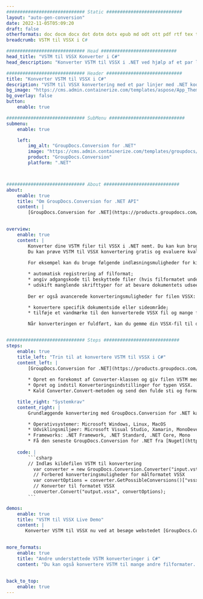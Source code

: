 ```yaml
---
############################# Static ############################
layout: "auto-gen-conversion"
date: 2022-11-05T05:09:20
draft: false
otherformats: doc docm docx dot dotm dotx epub md odt ott pdf rtf tex txt vdx vsdm vsdx vssm vssx vstm vstx vsx vtx xps
breadcrumb: VSTM til VSSX i C#

############################# Head ############################
head_title: "VSTM til VSSX Konverter i C#"
head_description: "Konverter VSTM til VSSX i .NET ved hjælp af et par linjer kode. Brug GroupDocs Document Conversion API til at konvertere over 160 filformater."

############################# Header ############################
title: "Konverter VSTM til VSSX i C#"
description: "VSTM til VSSX konvertering med et par linjer med .NET kode"
bg_image: "https://cms.admin.containerize.com/templates/aspose/App_Themes/V3/images/bg/header1.png"
bg_overlay: false
button:
    enable: true

############################# SubMenu ############################
submenu:
    enable: true

    left:
        img_alt: "GroupDocs.Conversion for .NET"
        image: "https://cms.admin.containerize.com/templates/groupdocs/images/product-logos/90x90-noborder/groupdocs-conversion-net.png"
        product: "GroupDocs.Conversion"
        platform: ".NET"



############################# About ############################
about:
    enable: true
    title: "Om GroupDocs.Conversion for .NET API"
    content: |
        [GroupDocs.Conversion for .NET](https://products.groupdocs.com/conversion/net/) kan bruges til at konvertere Microsoft Word, Excel, PowerPoint, PDF, Visio og andre formater. GroupDocs.Conversion er en selvstændig API, der er velegnet til back-end og interne systemer, hvor høj ydeevne er påkrævet. Det afhænger ikke af nogen software som Microsoft eller Open Office.
    

overview:
    enable: true
    content: |
        Konverter dine VSTM filer til VSSX i .NET nemt. Du kan kun bruge et par C# kodelinjer i enhver platform efter eget valg, såsom - Windows, Linux, macOS.
        Du kan prøve VSTM til VSSX konvertering gratis og evaluere kvaliteten af ​​konverteringsresultaterne. Sammen med simple filkonverteringsscenarier kan du prøve mere avancerede muligheder for at indlæse kilden VSTM fil og for at gemme output VSSX resultat. 
        
        For eksempel kan du bruge følgende indlæsningsmuligheder for kilden VSTM:

        * automatisk registrering af filformat;
        * angiv adgangskode til beskyttede filer (hvis filformatet understøtter det);
        * udskift manglende skrifttyper for at bevare dokumentets udseende.
        
        Der er også avancerede konverteringsmuligheder for filen VSSX:

        * konvertere specifik dokumentside eller sideområde;
        * tilføje et vandmærke til den konverterede VSSX fil og mange flere.

        Når konverteringen er fuldført, kan du gemme din VSSX-fil til den lokale filsti eller ethvert tredjepartslager som FTP, Amazon S3, Google Drive, Dropbox osv. Bemærk venligst - for at konvertere VSTM til {{ TO}} er der ikke behov for yderligere software installeret - som MS Office, Open Office, Adobe Acrobat Reader osv.


############################# Steps ############################
steps:
    enable: true
    title_left: "Trin til at konvertere VSTM til VSSX i C#"
    content_left: |
        [GroupDocs.Conversion for .NET](https://products.groupdocs.com/conversion/net/) gør det nemt for udviklere at konvertere en VSTM fil til VSSX med et par linjer kode.
        
        * Opret en forekomst af Converter-klassen og giv filen VSTM med den fulde sti
        * Opret og indstil Konverteringsindstillinger for typen VSSX.
        * Kald Converter.Convert-metoden og send den fulde sti og format (VSSX) som en parameter

    title_right: "Systemkrav"
    content_right: |
        Grundlæggende konvertering med GroupDocs.Conversion for .NET kan udføres med nogle få enkle trin. Vores API'er understøttes på alle større platforme og operativsystemer. Før du udfører koden nedenfor, skal du sørge for, at du har følgende forudsætninger installeret på dit system.

        * Operativsystemer: Microsoft Windows, Linux, MacOS
        * Udviklingsmiljøer: Microsoft Visual Studio, Xamarin, MonoDevelop
        * Frameworks: .NET Framework, .NET Standard, .NET Core, Mono
        * Få den seneste GroupDocs.Conversion for .NET fra [Nuget](https://www.nuget.org/packages/groupdocs.conversion)
         
    code: |
        ```csharp    
        // Indlæs kildefilen VSTM til konvertering
          var converter = new GroupDocs.Conversion.Converter("input.vstm");
          // Forbered konverteringsmuligheder for målformatet VSSX
          var convertOptions = converter.GetPossibleConversions()["vssx"].ConvertOptions;
          // Konverter til formatet VSSX
          converter.Convert("output.vssx", convertOptions);
        ```

demos:
    enable: true
    title: "VSTM til VSSX Live Demo"
    content: |
       Konverter VSTM til VSSX nu ved at besøge webstedet [GroupDocs.Conversion App](https://products.groupdocs.app/conversion/family). Online demo har følgende fordele
          

more_formats:
    enable: true
    title: "Andre understøttede VSTM konverteringer i C#"
    content: "Du kan også konvertere VSTM til mange andre filformater. Se venligst listen nedenfor."
       
       
back_to_top:
    enable: true
---
```

